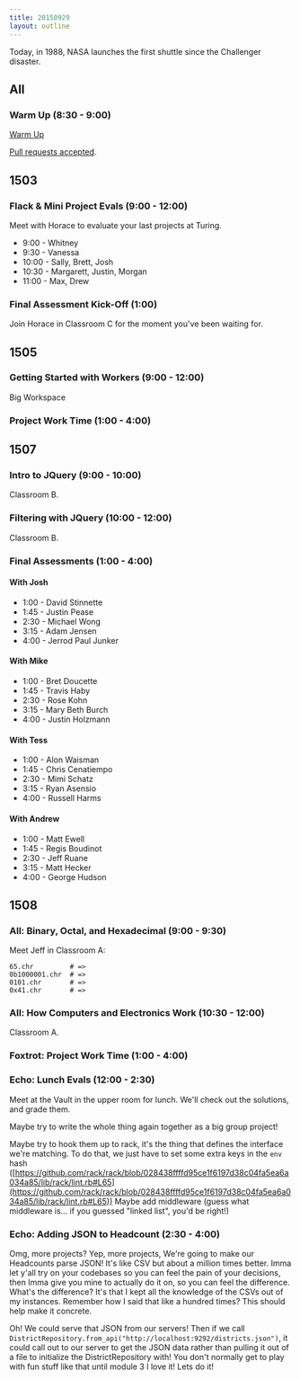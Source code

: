 ```yaml
---
title: 20150929
layout: outline
---
```


Today, in 1988, NASA launches the first shuttle since the Challenger disaster.

## All

### Warm Up (8:30 - 9:00)

[Warm Up](https://thewarmup.herokuapp.com)

[Pull requests accepted](https://github.com/mikedao/the-warm-up).

## 1503

### Flack & Mini Project Evals (9:00 - 12:00)

Meet with Horace to evaluate your last projects
at Turing.

* 9:00 - Whitney
* 9:30 - Vanessa
* 10:00 - Sally, Brett, Josh
* 10:30 - Margarett, Justin, Morgan
* 11:00 - Max, Drew

### Final Assessment Kick-Off (1:00)

Join Horace in Classroom C for the moment you've been
waiting for.

## 1505

### Getting Started with Workers (9:00 - 12:00)

Big Workspace

### Project Work Time (1:00 - 4:00)


## 1507

### Intro to JQuery (9:00 - 10:00)

Classroom B.

### Filtering with JQuery (10:00 - 12:00)

Classroom B.

### Final Assessments (1:00 - 4:00)

#### With Josh

* 1:00 - David Stinnette
* 1:45 - Justin Pease
* 2:30 - Michael Wong
* 3:15 - Adam Jensen
* 4:00 - Jerrod Paul Junker

#### With Mike

* 1:00 - Bret Doucette
* 1:45 - Travis Haby
* 2:30 - Rose Kohn
* 3:15 - Mary Beth Burch
* 4:00 - Justin Holzmann

#### With Tess

* 1:00 - Alon Waisman
* 1:45 - Chris Cenatiempo
* 2:30 - Mimi Schatz
* 3:15 - Ryan Asensio
* 4:00 - Russell Harms

#### With Andrew

* 1:00 - Matt Ewell
* 1:45 - Regis Boudinot
* 2:30 - Jeff Ruane
* 3:15 - Matt Hecker
* 4:00 - George Hudson


## 1508

### All: Binary, Octal, and Hexadecimal (9:00 - 9:30)

Meet Jeff in Classroom A:

    65.chr         # =>
    0b1000001.chr  # =>
    0101.chr       # =>
    0x41.chr       # =>

### All: How Computers and Electronics Work (10:30 - 12:00)

Classroom A.

### Foxtrot: Project Work Time (1:00 - 4:00)

### Echo: Lunch Evals (12:00 - 2:30)

Meet at the Vault in the upper room for lunch.
We'll check out the solutions, and grade them.

Maybe try to write the whole thing again together as a big group project!

Maybe try to hook them up to rack,
it's the thing that defines the interface we're matching.
To do that, we just have to set some extra keys in the `env` hash
([https://github.com/rack/rack/blob/028438ffffd95ce1f6197d38c04fa5ea6a034a85/lib/rack/lint.rb#L65](https://github.com/rack/rack/blob/028438ffffd95ce1f6197d38c04fa5ea6a034a85/lib/rack/lint.rb#L65))
Maybe add middleware (guess what middleware is...
if you guessed "linked list", you'd be right!)

### Echo: Adding JSON to Headcount (2:30 - 4:00)

Omg, more projects?
Yep, more projects, We're going to make our Headcounts parse JSON!
It's like CSV but about a million times better.
Imma let y'all try on your codebases so you can feel the pain of your decisions,
then Imma give you mine to actually do it on, so you can feel the difference.
What's the difference? It's that I kept all the knowledge of the CSVs out of my instances.
Remember how I said that like a hundred times? This should help make it concrete.

Oh! We could serve that JSON from our servers!
Then if we call `DistrictRepository.from_api("http://localhost:9292/districts.json")`,
it could call out to our server to get the JSON data
rather than pulling it out of a file
to initialize the DistrictRepository with!
You don't normally get to play with fun stuff like that until module 3
I love it! Lets do it!
